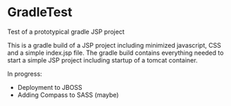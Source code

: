 GradleTest
==========

Test of a prototypical gradle JSP project

This is a gradle build of a JSP project including minimized
javascript, CSS and a simple index.jsp file.  The gradle build
contains everything needed to start a simple JSP project including
startup of a tomcat container.

In progress:

- Deployment to JBOSS
- Adding Compass to SASS (maybe)


